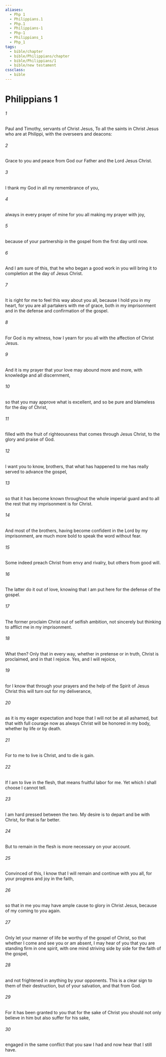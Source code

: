 ```yaml
---
aliases:
  - Php 1
  - Philippians.1
  - Php.1
  - Philippians-1
  - Php-1
  - Philippians_1
  - Php_1
tags:
  - bible/chapter
  - bible/Philippians/chapter
  - bible/Philippians/1
  - bible/new testament
cssclass:
  - bible
---
```


# Philippians 1

###### 1
Paul and Timothy, servants of Christ Jesus, To all the saints in Christ Jesus who are at Philippi, with the overseers and deacons:
###### 2
Grace to you and peace from God our Father and the Lord Jesus Christ.
###### 3
I thank my God in all my remembrance of you,
###### 4
always in every prayer of mine for you all making my prayer with joy,
###### 5
because of your partnership in the gospel from the first day until now.
###### 6
And I am sure of this, that he who began a good work in you will bring it to completion at the day of Jesus Christ.
###### 7
It is right for me to feel this way about you all, because I hold you in my heart, for you are all partakers with me of grace, both in my imprisonment and in the defense and confirmation of the gospel.
###### 8
For God is my witness, how I yearn for you all with the affection of Christ Jesus.
###### 9
And it is my prayer that your love may abound more and more, with knowledge and all discernment,
###### 10
so that you may approve what is excellent, and so be pure and blameless for the day of Christ,
###### 11
filled with the fruit of righteousness that comes through Jesus Christ, to the glory and praise of God.
###### 12
I want you to know, brothers, that what has happened to me has really served to advance the gospel,
###### 13
so that it has become known throughout the whole imperial guard and to all the rest that my imprisonment is for Christ.
###### 14
And most of the brothers, having become confident in the Lord by my imprisonment, are much more bold to speak the word without fear.
###### 15
Some indeed preach Christ from envy and rivalry, but others from good will.
###### 16
The latter do it out of love, knowing that I am put here for the defense of the gospel.
###### 17
The former proclaim Christ out of selfish ambition, not sincerely but thinking to afflict me in my imprisonment.
###### 18
What then? Only that in every way, whether in pretense or in truth, Christ is proclaimed, and in that I rejoice. Yes, and I will rejoice,
###### 19
for I know that through your prayers and the help of the Spirit of Jesus Christ this will turn out for my deliverance,
###### 20
as it is my eager expectation and hope that I will not be at all ashamed, but that with full courage now as always Christ will be honored in my body, whether by life or by death.
###### 21
For to me to live is Christ, and to die is gain.
###### 22
If I am to live in the flesh, that means fruitful labor for me. Yet which I shall choose I cannot tell.
###### 23
I am hard pressed between the two. My desire is to depart and be with Christ, for that is far better.
###### 24
But to remain in the flesh is more necessary on your account.
###### 25
Convinced of this, I know that I will remain and continue with you all, for your progress and joy in the faith,
###### 26
so that in me you may have ample cause to glory in Christ Jesus, because of my coming to you again.
###### 27
Only let your manner of life be worthy of the gospel of Christ, so that whether I come and see you or am absent, I may hear of you that you are standing firm in one spirit, with one mind striving side by side for the faith of the gospel,
###### 28
and not frightened in anything by your opponents. This is a clear sign to them of their destruction, but of your salvation, and that from God.
###### 29
For it has been granted to you that for the sake of Christ you should not only believe in him but also suffer for his sake,
###### 30
engaged in the same conflict that you saw I had and now hear that I still have.


